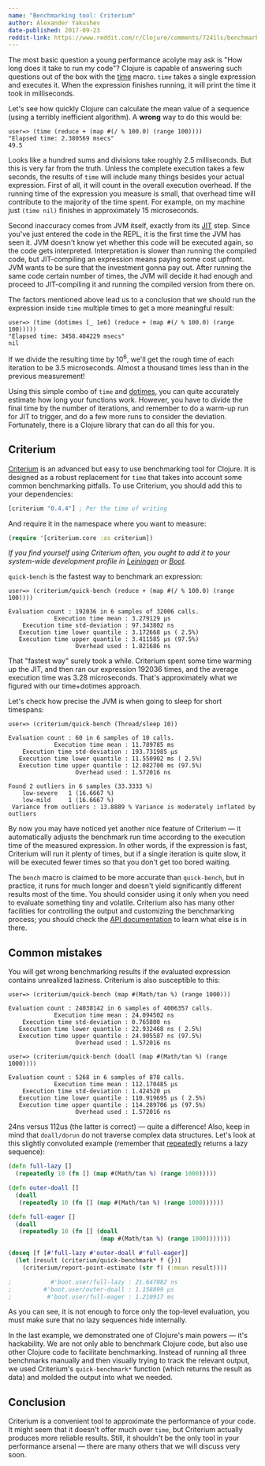 ```yaml
---
name: "Benchmarking tool: Criterium"
author: Alexander Yakushev
date-published: 2017-09-23
reddit-link: https://www.reddit.com/r/Clojure/comments/7241ls/benchmarking_tool_criterium/
---
```


The most basic question a young performance acolyte may ask is "How long does it
take to run my code"? Clojure is capable of answering such questions out of the
box with the [time](http://clojuredocs.org/clojure.core/time) macro. `time`
takes a single expression and executes it. When the expression finishes running,
it will print the time it took in milliseconds.

Let's see how quickly Clojure can calculate the mean value of a sequence (using
a terribly inefficient algorithm). A **wrong** way to do this would be:

```clojure-repl
user=> (time (reduce + (map #(/ % 100.0) (range 100))))
"Elapsed time: 2.380569 msecs"
49.5
```

Looks like a hundred sums and divisions take roughly 2.5 milliseconds. But this
is very far from the truth. Unless the complete execution takes a few seconds,
the results of `time` will include many things besides your actual expression.
First of all, it will count in the overall execution overhead. If the running
time of the expression you measure is small, that overhead time will contribute
to the majority of the time spent. For example, on my machine just `(time nil)`
finishes in approximately 15 microseconds.

Second inaccuracy comes from JVM itself, exactly from
its [JIT](https://en.wikipedia.org/wiki/Just-in-time_compilation) step. Since
you've just entered the code in the REPL, it is the first time the JVM has seen
it. JVM doesn't know yet whether this code will be executed again, so the code
gets interpreted. Interpretation is slower than running the compiled code, but
JIT-compiling an expression means paying some cost upfront. JVM wants to be sure
that the investment gonna pay out. After running the same code certain number of
times, the JVM will decide it had enough and proceed to JIT-compiling it and
running the compiled version from there on.

The factors mentioned above lead us to a conclusion that we should run the
expression inside `time` multiple times to get a more meaningful result:

```clojure-repl
user=> (time (dotimes [_ 1e6] (reduce + (map #(/ % 100.0) (range 100)))))
"Elapsed time: 3458.404229 msecs"
nil
```

If we divide the resulting time by 10<sup>6</sup>, we'll get the rough time of
each iteration to be 3.5 microseconds. Almost a thousand times less than in the
previous measurement!

Using this simple combo of `time`
and [dotimes](https://clojuredocs.org/clojure.core/dotimes), you can quite
accurately estimate how long your functions work. However, you have to divide
the final time by the number of iterations, and remember to do a warm-up run for
JIT to trigger, and do a few more runs to consider the deviation. Fortunately,
there is a Clojure library that can do all this for you.

## Criterium

[Criterium](https://github.com/hugoduncan/criterium) is an advanced but easy to
use benchmarking tool for Clojure. It is designed as a robust replacement for
`time` that takes into account some common benchmarking pitfalls. To use
Criterium, you should add this to your dependencies:

```clojure
[criterium "0.4.4"] ; Per the time of writing
```

And require it in the namespace where you want to measure:

```clojure
(require '[criterium.core :as criterium])
```

*If you find yourself using Criterium often, you ought to add it to your
system-wide development profile
in
[Leiningen](https://github.com/technomancy/leiningen/blob/master/doc/PROFILES.md#default-profiles) or
[Boot](https://github.com/boot-clj/boot/wiki/Configuring-Boot#configuring-your-clojure-project).*

`quick-bench` is the fastest way to benchmark an expression:

```clojure-repl
user=> (criterium/quick-bench (reduce + (map #(/ % 100.0) (range 100))))

Evaluation count : 192036 in 6 samples of 32006 calls.
             Execution time mean : 3.279129 µs
    Execution time std-deviation : 97.343802 ns
   Execution time lower quantile : 3.172668 µs ( 2.5%)
   Execution time upper quantile : 3.411585 µs (97.5%)
                   Overhead used : 1.821686 ns
```

That "fastest way" surely took a while. Criterium spent some time warming up the
JIT, and then ran our expression 192036 times, and the average execution time
was 3.28 microseconds. That's approximately what we figured with our
time+dotimes approach.

Let's check how precise the JVM is when going to sleep for short timespans:

```clojure-repl
user=> (criterium/quick-bench (Thread/sleep 10))

Evaluation count : 60 in 6 samples of 10 calls.
             Execution time mean : 11.789785 ms
    Execution time std-deviation : 193.731985 µs
   Execution time lower quantile : 11.550902 ms ( 2.5%)
   Execution time upper quantile : 12.082700 ms (97.5%)
                   Overhead used : 1.572016 ns

Found 2 outliers in 6 samples (33.3333 %)
	low-severe	 1 (16.6667 %)
	low-mild	 1 (16.6667 %)
 Variance from outliers : 13.8889 % Variance is moderately inflated by outliers
```

By now you may have noticed yet another nice feature of Criterium — it
automatically adjusts the benchmark run time according to the execution time of
the measured expression. In other words, if the expression is fast, Criterium
will run it plenty of times, but if a single iteration is quite slow, it will be
executed fewer times so that you don't get too bored waiting.

The `bench` macro is claimed to be more accurate than `quick-bench`, but in
practice, it runs for much longer and doesn't yield significantly different
results most of the time. You should consider using it only when you need to
evaluate something tiny and volatile. Criterium also has many other facilities
for controlling the output and customizing the benchmarking process; you should
check the [API documentation](http://hugoduncan.github.com/criterium/0.4/api/)
to learn what else is in there.

## Common mistakes

You will get wrong benchmarking results if the evaluated expression contains
unrealized laziness. Criterium is also susceptible to this:

```clojure-repl
user=> (criterium/quick-bench (map #(Math/tan %) (range 1000)))

Evaluation count : 24038142 in 6 samples of 4006357 calls.
             Execution time mean : 24.094502 ns
    Execution time std-deviation : 0.765800 ns
   Execution time lower quantile : 22.932468 ns ( 2.5%)
   Execution time upper quantile : 24.905587 ns (97.5%)
                   Overhead used : 1.572016 ns

user=> (criterium/quick-bench (doall (map #(Math/tan %) (range 1000))))

Evaluation count : 5268 in 6 samples of 878 calls.
             Execution time mean : 112.170485 µs
    Execution time std-deviation : 1.424520 µs
   Execution time lower quantile : 110.919695 µs ( 2.5%)
   Execution time upper quantile : 114.289706 µs (97.5%)
                   Overhead used : 1.572016 ns
```

24ns versus 112us (the latter is correct) — quite a difference! Also, keep in
mind that `doall/dorun` do not traverse complex data structures. Let's look at
this slightly convoluted example (remember
that [repeatedly](http://clojuredocs.org/clojure.core/repeatedly) returns a lazy
sequence):

```clojure
(defn full-lazy []
  (repeatedly 10 (fn [] (map #(Math/tan %) (range 1000)))))

(defn outer-doall []
  (doall
   (repeatedly 10 (fn [] (map #(Math/tan %) (range 1000))))))

(defn full-eager []
  (doall
   (repeatedly 10 (fn [] (doall
                          (map #(Math/tan %) (range 1000)))))))

(doseq [f [#'full-lazy #'outer-doall #'full-eager]]
  (let [result (criterium/quick-benchmark* f {})]
    (criterium/report-point-estimate (str f) (:mean result))))

;           #'boot.user/full-lazy : 21.647082 ns
;         #'boot.user/outer-doall : 1.158899 µs
;          #'boot.user/full-eager : 1.210917 ms
```

As you can see, it is not enough to force only the top-level evaluation, you
must make sure that no lazy sequences hide internally.

In the last example, we demonstrated one of Clojure's main powers — it's
hackability. We are not only able to benchmark Clojure code, but also use other
Clojure code to facilitate benchmarking. Instead of running all three benchmarks
manually and then visually trying to track the relevant output, we used
Criterium's `quick-benchmark*` function (which returns the result as data) and
molded the output into what we needed.

## Conclusion

Criterium is a convenient tool to approximate the performance of your code. It
might seem that it doesn't offer much over `time`, but Criterium actually
produces more reliable results. Still, it shouldn't be the only tool in your
performance arsenal — there are many others that we will discuss very soon.
